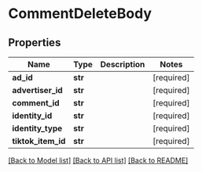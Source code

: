 # CommentDeleteBody

## Properties
Name | Type | Description | Notes
------------ | ------------- | ------------- | -------------
**ad_id** | **str** |  | [required] 
**advertiser_id** | **str** |  | [required] 
**comment_id** | **str** |  | [required] 
**identity_id** | **str** |  | [required] 
**identity_type** | **str** |  | [required] 
**tiktok_item_id** | **str** |  | [required] 

[[Back to Model list]](../README.md#documentation-for-models) [[Back to API list]](../README.md#documentation-for-api-endpoints) [[Back to README]](../README.md)

